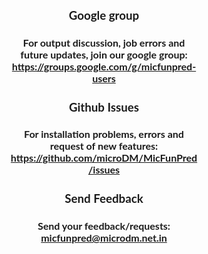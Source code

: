 <style>
.text{
    padding-right:100px;
    padding-left:100px;
    text-align: justify;
    text-justify: inter-word;
    font-family: 'Lato';
    font-size: 16px
}
</style>
<div class='text'>
<div align="center">
  <h3> Google group </h3>
  <h4>For output discussion, job errors and future updates, join our google group:
  <br>
  <a href="https://groups.google.com/g/micfunpred-users" target="_blank"> https://groups.google.com/g/micfunpred-users</a>
  </h4>
  <h3> Github Issues </h3>
  <h4>For installation problems, errors and request of new features:
  <br>
  <a href="https://github.com/microDM/MicFunPred/issues" target="_blank"> https://github.com/microDM/MicFunPred/issues</a>
  </h4>
  <h3> Send Feedback </h3>
  <h4>Send your feedback/requests:
  <br>
  <a href="mailto:micfunpred@microdm.net.in" target="_blank"> micfunpred@microdm.net.in</a>
  </h4>
</div>